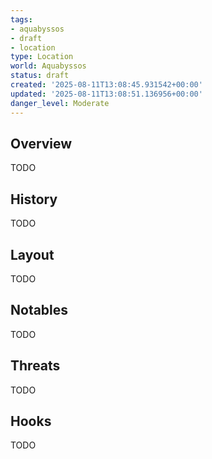 ```yaml
---
tags:
- aquabyssos
- draft
- location
type: Location
world: Aquabyssos
status: draft
created: '2025-08-11T13:08:45.931542+00:00'
updated: '2025-08-11T13:08:51.136956+00:00'
danger_level: Moderate
---
```



## Overview

TODO
## History

TODO
## Layout

TODO
## Notables

TODO
## Threats

TODO
## Hooks

TODO
